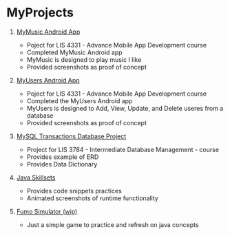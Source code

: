 # MyProjects
1. [MyMusic Android App](MyMusic/README.md "My MyMusic README.md file")
	- Poject for LIS 4331 - Advance Mobile App Development course
	- Completed MyMusic Android app
	- MyMusic is designed to play music I like
	- Provided screenshots as proof of concept
	
2. [MyUsers Android App](MyUsers/README.md "My MyUsers README.md file")
	- Poject for LIS 4331 - Advance Mobile App Development course
	- Completed the MyUsers Android app
	- MyUsers is designed to Add, View, Update, and Delete useres from a database
	- Provided screenshots as proof of concept

3. [MySQL Transactions Database Project](ERD/README.md "MySQL Project 1 README.md file")
	- Project for LIS 3784 - Intermediate Database Management - course
	- Provides example of ERD
	- Provides Data Dictionary

4. [Java Skillsets](java/README.md "My Java Skillsets README.md file")
	- Provides code snippets practices 
	- Animated screenshots of runtime functionality

5. [Fumo Simulator (wip)](FumoSimulator/README.md "My Java Skillsets README.md file")
	- Just a simple game to practice and refresh on java concepts
